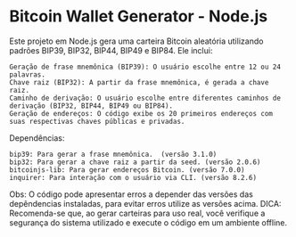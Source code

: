 # Bitcoin Wallet Generator - Node.js
Este projeto em Node.js gera uma carteira Bitcoin aleatória utilizando padrões BIP39, BIP32, BIP44, BIP49 e BIP84. Ele inclui:

    Geração de frase mnemônica (BIP39): O usuário escolhe entre 12 ou 24 palavras.
    Chave raiz (BIP32): A partir da frase mnemônica, é gerada a chave raiz.
    Caminho de derivação: O usuário escolhe entre diferentes caminhos de derivação (BIP32, BIP44, BIP49 ou BIP84).
    Geração de endereços: O código exibe os 20 primeiros endereços com suas respectivas chaves públicas e privadas.

Dependências:

    bip39: Para gerar a frase mnemônica.  (versão 3.1.0)
    bip32: Para gerar a chave raiz a partir da seed. (versão 2.0.6)
    bitcoinjs-lib: Para gerar endereços Bitcoin. (versão 7.0.0)
    inquirer: Para interação com o usuário via CLI. (versão 8.2.6)

Obs: O código pode apresentar erros a depender das versões das depêndencias instaladas, para evitar erros utilize as versões acima.
DICA: Recomenda-se que, ao gerar carteiras para uso real, você verifique a segurança do sistema utilizado e execute o código em um ambiente offline.
